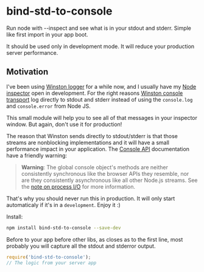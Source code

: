 # bind-std-to-console
Run node with --inspect and see what is in your stdout and stderr. Simple like first import in your app boot.

It should be used only in development mode. It will reduce your production server performance.

## Motivation

I've been using [Winston logger](https://github.com/winstonjs/winston) for a while now, and I usually have my [Node inspector](https://nodejs.org/en/docs/inspector/) open in development. For the right reasons [Winston console transport](https://github.com/winstonjs/winston/blob/master/docs/transports.md#console-transport) log directly to stdout and stderr instead of using the `console.log` and `console.error` from Node JS.

This small module will help you to see all of that messages in your inspector window. But again, don't use it for production!

The reason that Winston sends directly to stdout/stderr is that those streams are nonblocking implementations and it will have a small performance impact in your application. The [Console API](https://nodejs.org/api/console.html) documentation have a friendly warning:

> **Warning**: The global console object's methods are neither consistently synchronous like the browser APIs they resemble, nor are they consistently asynchronous like all other Node.js streams. See the [note on process I/O](https://nodejs.org/api/process.html#process_a_note_on_process_i_o) for more information.

That's why you should never run this in production. It will only start automaticaly if it's in a `development`. Enjoy it :)

Install:

```bash
npm install bind-std-to-console --save-dev
```

Before to your app before other libs, as closes as to the first line, most probably you will capture all the stdout and stderror output.
```js
require('bind-std-to-console');
// The logic from your server app
```
